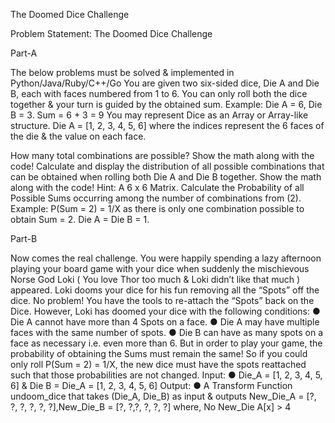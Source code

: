 The Doomed Dice Challenge

Problem Statement: The Doomed Dice Challenge

Part-A

The below problems must be solved & implemented in Python/Java/Ruby/C++/Go You are given two six-sided dice, Die A and Die B, each with faces numbered from 1 to 6. You can only roll both the dice together & your turn is guided by the obtained sum. Example: Die A = 6, Die B = 3. Sum = 6 + 3 = 9 You may represent Dice as an Array or Array-like structure. Die A = [1, 2, 3, 4, 5, 6] where the indices represent the 6 faces of the die & the value on each face. 

How many total combinations are possible? Show the math along with the code!
Calculate and display the distribution of all possible combinations that can be obtained when rolling both Die A and Die B together. Show the math along with the code! Hint: A 6 x 6 Matrix.
Calculate the Probability of all Possible Sums occurring among the number of combinations from (2). Example: P(Sum = 2) = 1/X as there is only one combination possible to obtain Sum = 2. Die A = Die B = 1.

Part-B

Now comes the real challenge. You were happily spending a lazy afternoon playing your board game with your dice when suddenly the mischievous Norse God Loki ( You love Thor too much & Loki didn’t like that much ) appeared. Loki dooms your dice for his fun removing all the “Spots” off the dice. No problem! You have the tools to re-attach the “Spots” back on the Dice. However, Loki has doomed your dice with the following conditions: ● Die A cannot have more than 4 Spots on a face. ● Die A may have multiple faces with the same number of spots. ● Die B can have as many spots on a face as necessary i.e. even more than 6. But in order to play your game, the probability of obtaining the Sums must remain the same! So if you could only roll P(Sum = 2) = 1/X, the new dice must have the spots reattached such that those probabilities are not changed. Input: ● Die_A = [1, 2, 3, 4, 5, 6] & Die B = Die_A = [1, 2, 3, 4, 5, 6] Output: ● A Transform Function undoom_dice that takes (Die_A, Die_B) as input & outputs New_Die_A = [?, ?, ?, ?, ?, ?],New_Die_B = [?, ?,?, ?, ?, ?] where, No New_Die A[x] > 4                                                        
